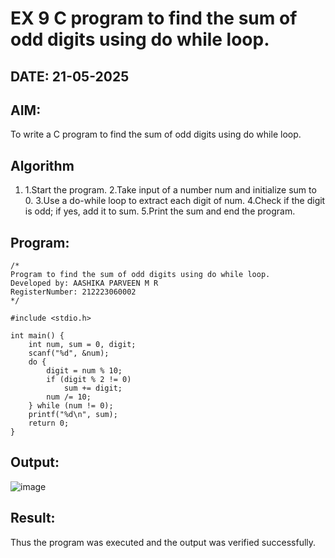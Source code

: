 # EX 9 C program to find the sum of odd digits using do while loop.
## DATE: 21-05-2025
## AIM:
To write a C program to find the sum of odd digits using do while loop.

## Algorithm
1. 1.Start the program.
2.Take input of a number num and initialize sum to 0.
3.Use a do-while loop to extract each digit of num.
4.Check if the digit is odd; if yes, add it to sum.
5.Print the sum and end the program.   

## Program:
```
/*
Program to find the sum of odd digits using do while loop.
Developed by: AASHIKA PARVEEN M R
RegisterNumber: 212223060002
*/

#include <stdio.h>

int main() {
    int num, sum = 0, digit;
    scanf("%d", &num);
    do {
        digit = num % 10;
        if (digit % 2 != 0)
            sum += digit;
        num /= 10;
    } while (num != 0);
    printf("%d\n", sum);
    return 0;
}
```

## Output:
![image](https://github.com/user-attachments/assets/d0ff4e69-8f29-4e1b-9a19-c02e204243e6)


## Result:
Thus the program was executed and the output was verified successfully.
